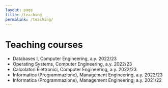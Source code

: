 ```yaml
---
layout: page
title: /teaching
permalink: /teaching/
---
```

# Teaching courses

- Databases I, Computer Engineering, a.y. 2022/23
- Operating Systems, Computer Engineering, a.y. 2022/23
- Calcolatori Elettronici, Computer Engineering, a.y. 2022/23
- Informatica (Programmazione), Management Engineering, a.y. 2022/23
- Informatica (Programmazione), Management Engineering, a.y. 2021/22
